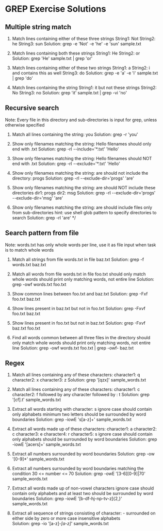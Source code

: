 # GREP Exercise Solutions

## Multiple string match

1) Match lines containing either of these three strings
        String1: Not
        String2: he
        String3: sun
Solution: grep -e 'Not' -e 'he' -e 'sun' sample.txt

2) Match lines containing both these strings
        String1: He
        String2: or
Solution: grep 'He' sample.txt | grep 'or'

3) Match lines containing either of these two strings
        String1: a
        String2: i
   and contains this as well
        String3: do
Solution: grep -e 'a' -e 'i' sample.txt | grep 'do'

4) Match lines containing the string
        String1: it
   but not these strings
        String2: No
        String3: no
Solution: grep 'it' sample.txt | grep -vi 'no'

## Recursive search

Note: Every file in this directory and sub-directories is input for grep, unless otherwise specified

1) Match all lines containing the string: you
Solution: grep -r 'you'

2) Show only filenames matching the string: Hello
    filenames should only end with .txt 
Solution: grep -rl --include='*.txt' 'Hello'

3) Show only filenames matching the string: Hello
    filenames should NOT end with .txt 
Solution: grep -rl --exclude='*.txt' 'Hello'

4) Show only filenames matching the string: are
    should not include the directory: progs
Solution: grep -rl --exclude-dir='progs' 'are'

5) Show only filenames matching the string: are
    should NOT include these directories
            dir1: progs
            dir2: msg
Solution: grep -rl --exclude-dir='progs' --exclude-dir='msg' 'are'

6) Show only filenames matching the string: are
    should include files only from sub-directories
    hint: use shell glob pattern to specify directories to search
Solution: grep -rl 'are' */

## Search pattern from file

Note: words.txt has only whole words per line, use it as file input when task is to match whole words

1) Match all strings from file words.txt in file baz.txt
Solution: grep -f words.txt baz.txt 

2) Match all words from file words.txt in file foo.txt
    should only match whole words
    should print only matching words, not entire line
Solution: grep -owf words.txt foo.txt

3) Show common lines between foo.txt and baz.txt
Solution: grep -Fxf foo.txt baz.txt

4) Show lines present in baz.txt but not in foo.txt
Solution: grep -Fxvf foo.txt baz.txt

5) Show lines present in foo.txt but not in baz.txt
Solution: grep -Fxvf baz.txt foo.txt

6) Find all words common between all three files in the directory
    should only match whole words
    should print only matching words, not entire line
Solution: grep -owf words.txt foo.txt | grep -owf- baz.txt

## Regex

1) Match all lines containing any of these characters:
        character1: q
        character2: x
        character3: z
Solution: grep '[qzx]' sample_words.txt

2) Match all lines containing any of these characters:
        character1: c
        character2: f
    followed by any character
    followed by   : t
Solution: grep '[cf].t' sample_words.txt

3) Extract all words starting with character: s
    ignore case
    should contain only alphabets
    minimum two letters
    should be surrounded by word boundaries
Solution: grep -iowE 's[a-z]+' sample_words.txt

4) Extract all words made up of these characters:
        character1: a
        character2: c
        character3: e
        character4: r
        character5: s
    ignore case
    should contain only alphabets
    should be surrounded by word boundaries
Solution: grep -iowE '[acers]+' sample_words.txt

5) Extract all numbers surrounded by word boundaries
Solution: grep -ow '[0-9]*' sample_words.txt

6) Extract all numbers surrounded by word boundaries matching the condition
    30 <= number <= 70
Solution: grep -owE '[3-6][0-9]|70' sample_words.txt

7) Extract all words made up of non-vowel characters
    ignore case
    should contain only alphabets and at least two
    should be surrounded by word boundaries
Solution: grep -iowE '[b-df-hj-np-tv-z]{2,}' sample_words.txt

8) Extract all sequence of strings consisting of character: -
    surrounded on either side by zero or more case insensitive alphabets    
Solution: grep -io '[a-z]*-[a-z]*' sample_words.txt